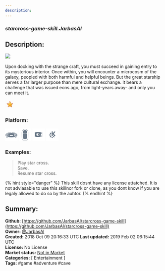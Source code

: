 ```yaml
---
description: 
---
```


### _starcross-game-skill.JarbasAl_  
## Description:  
![](http://infocom.elsewhere.org/gallery/starcross/starcross1.jpg)

Upon docking with the strange craft, you must succeed in gaining entry to its mysterious interior. Once within, you will encounter a microcosm of the galaxy, peopled with both harmful and helpful beings. But the great starship serves a far larger purpose than mere cultural exchange. It bears a challenge that was issued eons ago, from light-years away- and only you can meet it.  
  
![](../.gitbook/assets/star.png)  
  
### Platform:  
 ![Mark I](../.gitbook/assets/mark-1-icon.png)  ![Mark II](../.gitbook/assets/mark-2-icon.png)  ![Picroft](../.gitbook/assets/picroft-icon.png)  ![plasmoid](../.gitbook/assets/kde.png)   
### Examples:  
> Play star cross.  
> Save.  
> Resume star cross.  
  
{% hint style="danger" %}
This skill dosnt have any license attatched. It is not adviasable to use this skillnor fork or clone, as you dont know if you are legaly allowed to do so by the auhtor.
{% endhint %}
  
## Summary:  
**Github:** [https://github.com/JarbasAl/starcross-game-skill](https://github.com/JarbasAl/starcross-game-skill)  
**Owner:** [@JarbasAl](https://github.com/JarbasAl)  
**Created:** 2018 Oct 09 20:16:33 UTC  **Last updated:** 2019 Feb 02 06:15:44 UTC  
**License:** No License  
**Market status:** [Not in Market](https://market.mycroft.ai/skill/)  
**Categories:** [ Entertainment ]   
**Tags:** \#game \#adventure \#cave   
